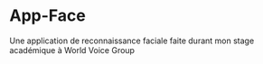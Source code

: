 # App-Face
Une application de reconnaissance faciale faite durant mon stage académique à World Voice Group
